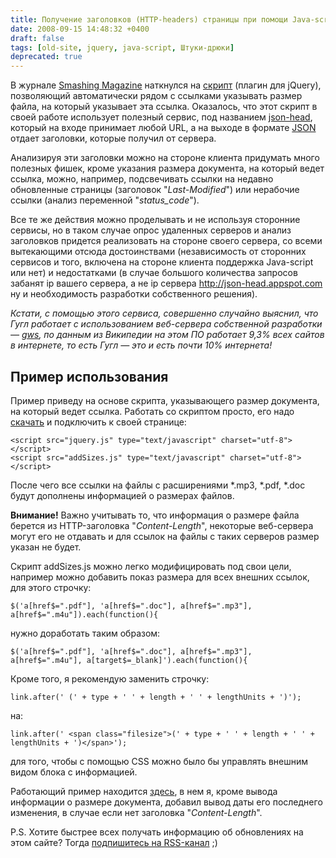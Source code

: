 ```yaml
---
title: Получение заголовков (HTTP-headers) страницы при помощи Java-script
date: 2008-09-15 14:48:32 +0400
draft: false
tags: [old-site, jquery, java-script, Штуки-дрюки]
deprecated: true
---
```

В  журнале [Smashing Magazine](http://www.smashingmagazine.com) наткнулся на [скрипт](http://natbat.net/2008/Aug/27/addSizes/) (плагин для jQuery), позволяющий автоматически рядом с ссылками указывать размер файла, на который указывает эта ссылка. Оказалось, что этот скрипт в своей работе использует полезный сервис, под названием [json-head](http://json-head.appspot.com/), который на входе принимает любой URL, а на выходе в формате [JSON](http://json.org) отдает заголовки, которые получил от сервера.

Анализируя эти заголовки можно на стороне клиента придумать много полезных фишек, кроме указания размера документа, на который ведет ссылка, можно, например, подсвечивать ссылки на недавно обновленные страницы (заголовок "_Last-Modified_") или нерабочие ссылки (анализ переменной "_status_code_").

Все те же действия можно проделывать и не используя сторонние сервисы, но в таком случае опрос удаленных серверов и анализ заголовков придется реализовать на стороне своего сервера, со всеми вытекающими отсюда достоинствами (независимость от сторонних сервисов и того, включена на стороне клиента поддержка Java-script или нет) и недостатками (в случае большого количества запросов забанят ip вашего сервера, а не ip сервера http://json-head.appspot.com ну и необходимость разработки собственного решения).

_Кстати, с помощью этого сервиса, совершенно случайно выяснил, что Гугл работает с использованием веб-сервера собственной разработки &mdash; [gws](http://en.wikipedia.org/wiki/Google_Web_Server), по данным из Википедии на этом ПО работает 9,3% всех сайтов в интернете, то есть Гугл &mdash; это и есть почти 10% интернета!_
<!--more-->
## Пример использования
Пример приведу на основе скрипта, указывающего размер документа, на который ведет ссылка. Работать со скриптом просто, его надо <a href="http://natbat.net/code/clientside/js/addSizes/addSizes.js">скачать</a> и подключить к своей странице:
```
<script src="jquery.js" type="text/javascript" charset="utf-8"></script>
<script src="addSizes.js" type="text/javascript" charset="utf-8"></script>
```
После чего все ссылки на файлы с расширениями *.mp3, *.pdf, *.doc будут дополнены информацией о размерах файлов. 

**Внимание!** Важно учитывать то, что информация о размере файла берется из HTTP-заголовка "_Content-Length_", некоторые веб-сервера могут его не отдавать и для ссылок на файлы с таких серверов размер указан не будет.

Скрипт addSizes.js можно легко модифицировать под свои цели, например можно добавить показ размера для всех внешних ссылок, для этого строчку:
```
$('a[href$=".pdf"], 'a[href$=".doc"], a[href$=".mp3"], a[href$=".m4u"]).each(function(){
```
нужно доработать таким образом:
```
$('a[href$=".pdf"], 'a[href$=".doc"], a[href$=".mp3"], a[href$=".m4u"], a[target$=_blank]').each(function(){
```
Кроме того, я рекомендую заменить строчку:
```
link.after(' (' + type + ' ' + length + ' ' + lengthUnits + ')');
```
на:
```
link.after(' <span class="filesize">(' + type + ' ' + length + ' ' + lengthUnits + ')</span>');
```
для того, чтобы с помощью CSS можно было бы управлять внешним видом блока с информацией.

Работающий пример находится [здесь](/old-site/examples/autosize/index.html), в нем я, кроме вывода информации о размере документа, добавил вывод даты его последнего изменения, в случае если нет заголовка "_Content-Length_".

P.S. Хотите быстрее всех получать информацию об обновлениях на этом сайте? Тогда [подпишитесь на RSS-канал](http://feeds.feedburner.com/romkaeu) ;)